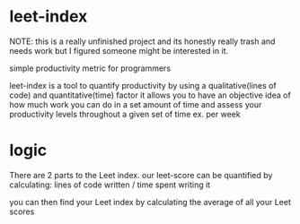 # leet-index
NOTE: this is a really unfinished project and its honestly really trash and needs work but I figured someone might be interested in it.

simple productivity metric for programmers

leet-index is a tool to quantify productivity by using a qualitative(lines of code) and quantitative(time) factor
it allows you to have an objective idea of how much work you can do in a set amount of time and assess your productivity levels throughout a given set of time ex. per week

# logic
There are 2 parts to the Leet index.
our leet-score can be quantified by calculating:
lines of code written / time spent writing it

you can then find your Leet index by calculating the average of all your Leet scores
